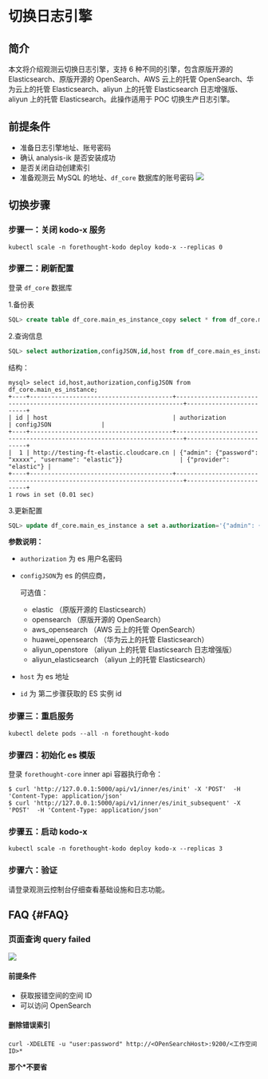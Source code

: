# 切换日志引擎

## 简介

本文将介绍观测云切换日志引擎，支持 6 种不同的引擎，包含原版开源的 Elasticsearch、原版开源的 OpenSearch、AWS 云上的托管 OpenSearch、华为云上的托管 Elasticsearch、aliyun 上的托管 Elasticsearch 日志增强版、aliyun 上的托管 Elasticsearch。此操作适用于 POC 切换生产日志引擎。

## 前提条件


- 准备日志引擎地址、账号密码
- 确认 analysis-ik 是否安装成功
- 是否关闭自动创建索引
- 准备观测云 MySQL 的地址、`df_core` 数据库的账号密码
  ![](switch-log-1.png)


## 切换步骤
### 步骤一：关闭 kodo-x 服务

```shell
kubectl scale -n forethought-kodo deploy kodo-x --replicas 0

```

### 步骤二：刷新配置

登录 `df_core` 数据库

1.备份表

   ```sql
   SQL> create table df_core.main_es_instance_copy select * from df_core.main_es_instance;
   ```

2.查询信息

   ```sql
   SQL> select authorization,configJSON,id,host from df_core.main_es_instance;
   ```

   结构：

   ```shell
   mysql> select id,host,authorization,configJSON from df_core.main_es_instance;
   +----+----------------------------------------+------------------------------------------------------------------------+-------------------------+
   | id | host                                   | authorization                                                          | configJSON              |
   +----+----------------------------------------+------------------------------------------------------------------------+-------------------------+
   |  1 | http://testing-ft-elastic.cloudcare.cn | {"admin": {"password": "xxxxx", "username": "elastic"}}                | {"provider": "elastic"} |
   +----+----------------------------------------+------------------------------------------------------------------------+-------------------------+
   1 rows in set (0.01 sec)
   ```

3.更新配置

   ```sql
   SQL> update df_core.main_es_instance a set a.authorization='{"admin": {"password": "xxxxx", "username": "elastic"}}',a.configJSON='{"provider": "elastic"}',a.host='http://elasticsearch-client-headless.middleware:9200' where id =1;
   ```

   **参数说明：**

   - `authorization` 为 es 用户名密码

   - `configJSON`为 es 的供应商，

     可选值：

     - elastic （原版开源的 Elasticsearch）
     - opensearch （原版开源的 OpenSearch）
     - aws_opensearch （AWS 云上的托管 OpenSearch）
     - huawei_opensearch （华为云上的托管 Elasticsearch）
     - aliyun_openstore （aliyun 上的托管 Elasticsearch 日志增强版）
     - aliyun_elasticsearch （aliyun 上的托管 Elasticsearch）

   - `host` 为 es 地址

   - `id` 为 第二步骤获取的 ES 实例 id

   

### 步骤三：重启服务

```shell
kubectl delete pods --all -n forethought-kodo
```

### 步骤四：初始化 es 模版

登录 `forethought-core` inner api 容器执行命令：

```shell
$ curl 'http://127.0.0.1:5000/api/v1/inner/es/init' -X 'POST'  -H 'Content-Type: application/json'
$ curl 'http://127.0.0.1:5000/api/v1/inner/es/init_subsequent' -X 'POST'  -H 'Content-Type: application/json'
```

### 步骤五：启动 kodo-x

```shell
kubectl scale -n forethought-kodo deploy kodo-x --replicas 3
```

### 步骤六：验证

请登录观测云控制台仔细查看基础设施和日志功能。


## FAQ {#FAQ}

### 页面查询 query failed

![](img/query-failed.png)
#### 前提条件

- 获取报错空间的空间 ID
- 可以访问 OpenSearch

#### 删除错误索引

```shell
curl -XDELETE -u "user:password" http://<OPenSearchHost>:9200/<工作空间ID>*
```

**那个\*不要省**
